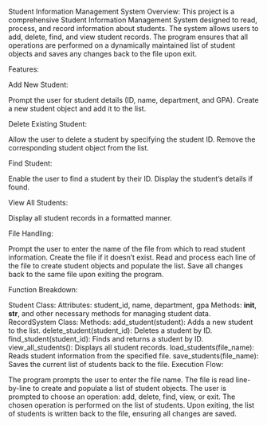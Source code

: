 Student Information Management System
Overview:
This project is a comprehensive Student Information Management System designed to read, process, and record information about students. The system allows users to add, delete, find, and view student records. The program ensures that all operations are performed on a dynamically maintained list of student objects and saves any changes back to the file upon exit.

Features:

Add New Student:

Prompt the user for student details (ID, name, department, and GPA).
Create a new student object and add it to the list.

Delete Existing Student:

Allow the user to delete a student by specifying the student ID.
Remove the corresponding student object from the list.

Find Student:

Enable the user to find a student by their ID.
Display the student’s details if found.

View All Students:

Display all student records in a formatted manner.

File Handling:

Prompt the user to enter the name of the file from which to read student information.
Create the file if it doesn’t exist.
Read and process each line of the file to create student objects and populate the list.
Save all changes back to the same file upon exiting the program.

Function Breakdown:

Student Class:
Attributes: student_id, name, department, gpa
Methods: __init__, __str__, and other necessary methods for managing student data.
RecordSystem Class:
Methods:
add_student(student): Adds a new student to the list.
delete_student(student_id): Deletes a student by ID.
find_student(student_id): Finds and returns a student by ID.
view_all_students(): Displays all student records.
load_students(file_name): Reads student information from the specified file.
save_students(file_name): Saves the current list of students back to the file.
Execution Flow:

The program prompts the user to enter the file name.
The file is read line-by-line to create and populate a list of student objects.
The user is prompted to choose an operation: add, delete, find, view, or exit.
The chosen operation is performed on the list of students.
Upon exiting, the list of students is written back to the file, ensuring all changes are saved.
